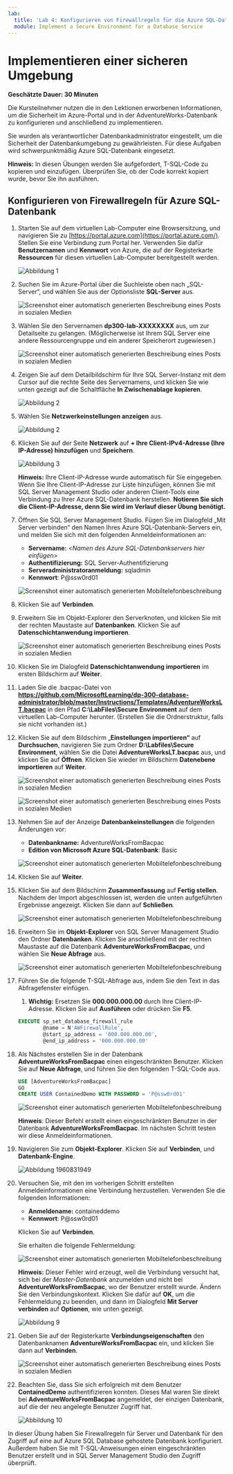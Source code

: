 ```yaml
---
lab:
  title: 'Lab 4: Konfigurieren von Firewallregeln für die Azure SQL-Datenbank'
  module: Implement a Secure Environment for a Database Service
---
```


# Implementieren einer sicheren Umgebung

**Geschätzte Dauer: 30 Minuten**

Die Kursteilnehmer nutzen die in den Lektionen erworbenen Informationen, um die Sicherheit im Azure-Portal und in der AdventureWorks-Datenbank zu konfigurieren und anschließend zu implementieren.

Sie wurden als verantwortlicher Datenbankadministrator eingestellt, um die Sicherheit der Datenbankumgebung zu gewährleisten. Für diese Aufgaben wird schwerpunktmäßig Azure SQL-Datenbank eingesetzt.

**Hinweis:** In diesen Übungen werden Sie aufgefordert, T-SQL-Code zu kopieren und einzufügen. Überprüfen Sie, ob der Code korrekt kopiert wurde, bevor Sie ihn ausführen.

## Konfigurieren von Firewallregeln für Azure SQL-Datenbank

1. Starten Sie auf dem virtuellen Lab-Computer eine Browsersitzung, und navigieren Sie zu [https://portal.azure.com](https://portal.azure.com/). Stellen Sie eine Verbindung zum Portal her. Verwenden Sie dafür **Benutzernamen** und **Kennwort** von Azure, die auf der Registerkarte **Ressourcen** für diesen virtuellen Lab-Computer bereitgestellt werden.

    ![Abbildung 1](../images/dp-300-module-01-lab-01.png)

1. Suchen Sie im Azure-Portal über die Suchleiste oben nach „SQL-Server“, und wählen Sie aus der Optionsliste **SQL-Server** aus.

    ![Screenshot einer automatisch generierten Beschreibung eines Posts in sozialen Medien](../images/dp-300-module-04-lab-1.png)

1. Wählen Sie den Servernamen **dp300-lab-XXXXXXXX** aus, um zur Detailseite zu gelangen. (Möglicherweise ist Ihrem SQL Server eine andere Ressourcengruppe und ein anderer Speicherort zugewiesen.)

    ![Screenshot einer automatisch generierten Beschreibung eines Posts in sozialen Medien](../images/dp-300-module-04-lab-2.png)

1. Zeigen Sie auf dem Detailbildschirm für Ihre SQL Server-Instanz mit dem Cursor auf die rechte Seite des Servernamens, und klicken Sie wie unten gezeigt auf die Schaltfläche **In Zwischenablage kopieren**.

    ![Abbildung 2](../images/dp-300-module-04-lab-3.png)

1. Wählen Sie **Netzwerkeinstellungen anzeigen** aus.

    ![Abbildung 2](../images/dp-300-module-04-lab-4.png)

1. Klicken Sie auf der Seite **Netzwerk** auf **+ Ihre Client-IPv4-Adresse (Ihre IP-Adresse) hinzufügen** und **Speichern**.

    ![Abbildung 3](../images/dp-300-module-04-lab-5.png)

    **Hinweis:** Ihre Client-IP-Adresse wurde automatisch für Sie eingegeben. Wenn Sie Ihre Client-IP-Adresse zur Liste hinzufügen, können Sie mit SQL Server Management Studio oder anderen Client-Tools eine Verbindung zu Ihrer Azure SQL-Datenbank herstellen. **Notieren Sie sich die Client-IP-Adresse, denn Sie wird im Verlauf dieser Übung benötigt.**

1. Öffnen Sie SQL Server Management Studio. Fügen Sie im Dialogfeld „Mit Server verbinden“ den Namen Ihres Azure SQL-Datenbank-Servers ein, und melden Sie sich mit den folgenden Anmeldeinformationen an:

    - **Servername:** &lt;_Namen des Azure SQL-Datenbankservers hier einfügen_&gt;
    - **Authentifizierung:** SQL Server-Authentifizierung
    - **Serveradministratoranmeldung:** sqladmin
    - **Kennwort**: P@ssw0rd01

    ![Screenshot einer automatisch generierten Mobiltelefonbeschreibung](../images/dp-300-module-04-lab-6.png)

1. Klicken Sie auf **Verbinden**.

1. Erweitern Sie im Objekt-Explorer den Serverknoten, und klicken Sie mit der rechten Maustaste auf **Datenbanken**. Klicken Sie auf **Datenschichtanwendung importieren**.

    ![Screenshot einer automatisch generierten Beschreibung eines Posts in sozialen Medien](../images/dp-300-module-04-lab-7.png)

1. Klicken Sie im Dialogfeld **Datenschichtanwendung importieren** im ersten Bildschirm auf **Weiter**.

1. Laden Sie die .bacpac-Datei von **https://github.com/MicrosoftLearning/dp-300-database-administrator/blob/master/Instructions/Templates/AdventureWorksLT.bacpac** in den Pfad **C:\LabFiles\Secure Environment** auf dem virtuellen Lab-Computer herunter. (Erstellen Sie die Ordnerstruktur, falls sie nicht vorhanden ist.)

1. Klicken Sie auf dem Bildschirm „**Einstellungen importieren“** auf **Durchsuchen**, navigieren Sie zum Ordner **D:\Labfiles\Secure Environment**, wählen Sie die Datei **AdventureWorksLT.bacpac** aus, und klicken Sie auf **Öffnen**. Klicken Sie wieder im Bildschirm **Datenebene importieren** auf **Weiter**.

    ![Screenshot einer automatisch generierten Beschreibung eines Posts in sozialen Medien](../images/dp-300-module-04-lab-8.png)

    ![Screenshot einer automatisch generierten Beschreibung eines Posts in sozialen Medien](../images/dp-300-module-04-lab-9.png)

1. Nehmen Sie auf der Anzeige **Datenbankeinstellungen** die folgenden Änderungen vor:

    - **Datenbankname:** AdventureWorksFromBacpac
    - **Edition von Microsoft Azure SQL-Datenbank**: Basic

    ![Screenshot einer automatisch generierten Mobiltelefonbeschreibung](../images/dp-300-module-04-lab-10.png)

1. Klicken Sie auf **Weiter**.

1. Klicken Sie auf dem Bildschirm **Zusammenfassung** auf **Fertig stellen**. Nachdem der Import abgeschlossen ist, werden die unten aufgeführten Ergebnisse angezeigt. Klicken Sie dann auf **Schließen**.

    ![Screenshot einer automatisch generierten Mobiltelefonbeschreibung](../images/dp-300-module-04-lab-11.png)

1. Erweitern Sie im **Objekt-Explorer** von SQL Server Management Studio den Ordner **Datenbanken**. Klicken Sie anschließend mit der rechten Maustaste auf die Datenbank **AdventureWorksFromBacpac**, und wählen Sie **Neue Abfrage** aus.

    ![Screenshot einer automatisch generierten Mobiltelefonbeschreibung](../images/dp-300-module-04-lab-12.png)

1. Führen Sie die folgende T-SQL-Abfrage aus, indem Sie den Text in das Abfragefenster einfügen.
    1. **Wichtig:** Ersetzen Sie **000.000.000.00** durch Ihre Client-IP-Adresse. Klicken Sie auf **Ausführen** oder drücken Sie **F5**.

    ```sql
    EXECUTE sp_set_database_firewall_rule 
            @name = N'AWFirewallRule',
            @start_ip_address = '000.000.000.00', 
            @end_ip_address = '000.000.000.00'
    ```

1. Als Nächstes erstellen Sie in der Datenbank **AdventureWorksFromBacpac** einen eingeschränkten Benutzer. Klicken Sie auf **Neue Abfrage**, und führen Sie den folgenden T-SQL-Code aus.

    ```sql
    USE [AdventureWorksFromBacpac]
    GO
    CREATE USER ContainedDemo WITH PASSWORD = 'P@ssw0rd01'
    ```

    ![Screenshot einer automatisch generierten Mobiltelefonbeschreibung](../images/dp-300-module-04-lab-13.png)

    **Hinweis**: Dieser Befehl erstellt einen eingeschränkten Benutzer in der Datenbank **AdventureWorksFromBacpac**. Im nächsten Schritt testen wir diese Anmeldeinformationen.

1. Navigieren Sie zum **Objekt-Explorer**. Klicken Sie auf **Verbinden**, und **Datenbank-Engine**.

    ![Abbildung 1960831949](../images/dp-300-module-04-lab-14.png)

1. Versuchen Sie, mit den im vorherigen Schritt erstellten Anmeldeinformationen eine Verbindung herzustellen. Verwenden Sie die folgenden Informationen:

    - **Anmeldename:** containeddemo
    - **Kennwort**: P@ssw0rd01

     Klicken Sie auf **Verbinden**.

     Sie erhalten die folgende Fehlermeldung:

    ![Screenshot einer automatisch generierten Mobiltelefonbeschreibung](../images/dp-300-module-04-lab-15.png)

    **Hinweis:** Dieser Fehler wird erzeugt, weil die Verbindung versucht hat, sich bei der *Master-Datenbank* anzumelden und nicht bei **AdventureWorksFromBacpac**, wo der Benutzer erstellt wurde. Ändern Sie den Verbindungskontext. Klicken Sie dafür auf **OK**, um die Fehlermeldung zu beenden, und dann im Dialogfeld **Mit Server verbinden** auf **Optionen**, wie unten gezeigt.

    ![Abbildung 9](../images/dp-300-module-04-lab-16.png)

1. Geben Sie auf der Registerkarte **Verbindungseigenschaften** den Datenbanknamen **AdventureWorksFromBacpac** ein, und klicken Sie dann auf **Verbinden**.

    ![Screenshot einer automatisch generierten Beschreibung eines Posts in sozialen Medien](../images/dp-300-module-04-lab-17.png)

1. Beachten Sie, dass Sie sich erfolgreich mit dem Benutzer **ContainedDemo** authentifizieren konnten. Dieses Mal waren Sie direkt bei **AdventureWorksFromBacpac** angemeldet, der einzigen Datenbank, auf die der neu angelegte Benutzer Zugriff hat.

    ![Abbildung 10](../images/dp-300-module-04-lab-18.png)

In dieser Übung haben Sie Firewallregeln für Server und Datenbank für den Zugriff auf eine auf Azure SQL Database gehostete Datenbank konfiguriert. Außerdem haben Sie mit T-SQL-Anweisungen einen eingeschränkten Benutzer erstellt und in SQL Server Management Studio den Zugriff überprüft.
